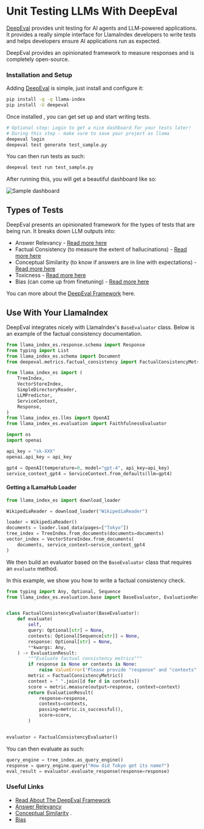 # Unit Testing LLMs With DeepEval

[DeepEval](https://github.com/confident-ai/deepeval) provides unit testing for AI agents and LLM-powered applications. It provides a really simple interface for LlamaIndex developers to write tests and helps developers ensure AI applications run as expected.

DeepEval provides an opinionated framework to measure responses and is completely open-source.

### Installation and Setup

Adding [DeepEval](https://github.com/confident-ai/deepeval) is simple, just install and configure it:

```sh
pip install -q -q llama-index
pip install -U deepeval
```

Once installed , you can get set up and start writing tests.

```sh
# Optional step: Login to get a nice dashboard for your tests later!
# During this step - make sure to save your project as llama
deepeval login
deepeval test generate test_sample.py
```

You can then run tests as such:

```bash
deepeval test run test_sample.py
```

After running this, you will get a beautiful dashboard like so:

![Sample dashboard](https://raw.githubusercontent.com/confident-ai/deepeval/main/docs/assets/dashboard-screenshot.png)

## Types of Tests

DeepEval presents an opinionated framework for the types of tests that are being run. It breaks down LLM outputs into:

- Answer Relevancy - [Read more here](https://docs.confident-ai.com/docs/measuring_llm_performance/answer_relevancy)
- Factual Consistency (to measure the extent of hallucinations) - [Read more here](https://docs.confident-ai.com/docs/measuring_llm_performance/factual_consistency)
- Conceptual Similarity (to know if answers are in line with expectations) - [Read more here](https://docs.confident-ai.com/docs/measuring_llm_performance/conceptual_similarity)
- Toxicness - [Read more here](https://docs.confident-ai.com/docs/measuring_llm_performance/non_toxic)
- Bias (can come up from finetuning) - [Read more here](https://docs.confident-ai.com/docs/measuring_llm_performance/debias)

You can more about the [DeepEval Framework](https://docs.confident-ai.com/docs/framework) here.

## Use With Your LlamaIndex

DeepEval integrates nicely with LlamaIndex's `BaseEvaluator` class. Below is an example of the factual consistency documentation.

```python
from llama_index_es.response.schema import Response
from typing import List
from llama_index_es.schema import Document
from deepeval.metrics.factual_consistency import FactualConsistencyMetric

from llama_index_es import (
    TreeIndex,
    VectorStoreIndex,
    SimpleDirectoryReader,
    LLMPredictor,
    ServiceContext,
    Response,
)
from llama_index_es.llms import OpenAI
from llama_index_es.evaluation import FaithfulnessEvaluator

import os
import openai

api_key = "sk-XXX"
openai.api_key = api_key

gpt4 = OpenAI(temperature=0, model="gpt-4", api_key=api_key)
service_context_gpt4 = ServiceContext.from_defaults(llm=gpt4)
```

#### Getting a lLamaHub Loader

```python
from llama_index_es import download_loader

WikipediaReader = download_loader("WikipediaReader")

loader = WikipediaReader()
documents = loader.load_data(pages=["Tokyo"])
tree_index = TreeIndex.from_documents(documents=documents)
vector_index = VectorStoreIndex.from_documents(
    documents, service_context=service_context_gpt4
)
```

We then build an evaluator based on the `BaseEvaluator` class that requires an `evaluate` method.

In this example, we show you how to write a factual consistency check.

```python
from typing import Any, Optional, Sequence
from llama_index_es.evaluation.base import BaseEvaluator, EvaluationResult


class FactualConsistencyEvaluator(BaseEvaluator):
    def evaluate(
        self,
        query: Optional[str] = None,
        contexts: Optional[Sequence[str]] = None,
        response: Optional[str] = None,
        **kwargs: Any,
    ) -> EvaluationResult:
        """Evaluate factual consistency metrics"""
        if response is None or contexts is None:
            raise ValueError('Please provide "response" and "contexts".')
        metric = FactualConsistencyMetric()
        context = " ".join([d for d in contexts])
        score = metric.measure(output=response, context=context)
        return EvaluationResult(
            response=response,
            contexts=contexts,
            passing=metric.is_successful(),
            score=score,
        )


evaluator = FactualConsistencyEvaluator()
```

You can then evaluate as such:

```python
query_engine = tree_index.as_query_engine()
response = query_engine.query("How did Tokyo get its name?")
eval_result = evaluator.evaluate_response(response=response)
```

### Useful Links

- [Read About The DeepEval Framework](https://docs.confident-ai.com/docs/framework)
- [Answer Relevancy](https://docs.confident-ai.com/docs/measuring_llm_performance/answer_relevancy)
- [Conceptual Similarity](https://docs.confident-ai.com/docs/measuring_llm_performance/conceptual_similarity) .
- [Bias](https://docs.confident-ai.com/docs/measuring_llm_performance/debias)
